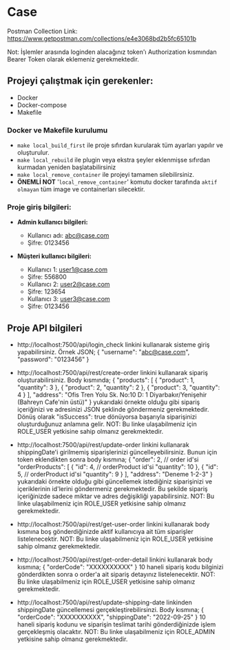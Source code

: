 # Case

Postman Collection Link:
https://www.getpostman.com/collections/e4e3068bd2b5fc65101b

Not: İşlemler arasında loginden alacağınız token'ı Authorization kısmından Bearer Token olarak eklemeniz gerekmektedir.

## Projeyi çalıştmak için gerekenler:

- Docker
- Docker-compose
- Makefile

### Docker ve Makefile kurulumu

- `make local_build_first` ile proje sıfırdan kurularak tüm ayarları yapılır ve oluşturulur.
- `make local_rebuild` ile plugin veya ekstra şeyler eklenmişse sıfırdan kurmadan yeniden başlatabilirsiniz
- `make local_remove_container` ile projeyi tamamen silebilirsiniz.
- **ÖNEMLİ NOT** '`local_remove_container`' komutu docker tarafında `aktif olmayan` tüm image ve containerları silecektir.

### Proje giriş bilgileri:

- **Admin kullanıcı bilgileri:**
    - Kullanıcı adı: abc@case.com
    - Şifre: 0123456

- **Müşteri kullanıcı bilgileri:**
    - Kullanıcı 1: user1@case.com
    - Şifre: 556800
    - Kullanıcı 2: user2@case.com
    - Şifre: 123654
    - Kullanıcı 3: user3@case.com
    - Şifre: 0123456

## Proje API bilgileri
- http://localhost:7500/api/login_check linkini kullanarak sisteme giriş yapabilirsiniz. Örnek JSON;
  {
  "username": "abc@case.com",
  "password": "0123456"
  }
- http://localhost:7500/api/rest/create-order linkini kullanarak sipariş oluşturabilirsiniz. Body kısmında;
  {
  "products": [
  {
  "product": 1,
  "quantity": 3
  },
  {
  "product": 2,
  "quantity": 2
  },
  {
  "product": 3,
  "quantity": 4
  }
  ],
  "address": "Ofis Tren Yolu Sk. No:10 D: 1 Diyarbakır/Yenişehir (Bahreyn Cafe'nin üstü)"
  }
  yukarıdaki örnekte olduğu gibi sipariş içeriğinizi ve adresinizi JSON şeklinde göndermeniz gerekmektedir.
  Dönüş olarak "isSuccess": true dönüyorsa başarıyla siparişinizi oluşturduğunuz anlamına gelir.
  NOT: Bu linke ulaşabilmeniz için ROLE_USER yetkisine sahip olmanız gerekmektedir.

- http://localhost:7500/api/rest/update-order linkini kullanarak shippingDate'i girilmemiş siparişlerinizi güncelleyebilirsiniz. Bunun için token eklendikten sonra body kısmına;
  {
  "order": 2, // order id'si
  "orderProducts": [
  {
  "id": 4, // orderProduct id'si
  "quantity": 10
  },
  {
  "id": 5, // orderProduct id'si
  "quantity": 9
  }
  ],
  "address": "Deneme 1-2-3"
  }
  yukarıdaki örnekte olduğu gibi güncellemek istediğiniz siparişinizi ve içeriklerinin id'lerini göndermeniz gerekmektedir.
  Bu şekilde sipariş içeriğinizde sadece miktar ve adres değişikliği yapabilirsiniz.
  NOT: Bu linke ulaşabilmeniz için ROLE_USER yetkisine sahip olmanız gerekmektedir.

- http://localhost:7500/api/rest/get-user-order linkini kullanarak body kısmına boş gönderdiğinizde
  aktif kullanıcıya ait tüm siparişler listelenecektir.
  NOT: Bu linke ulaşabilmeniz için ROLE_USER yetkisine sahip olmanız gerekmektedir.

- http://localhost:7500/api/rest/get-order-detail linkini kullanarak body kısmına;
  {
  "orderCode": "XXXXXXXXXX"
  }
  10 haneli sipariş kodu bilginizi gönderdikten sonra o order'a ait sipariş detayınız listelenecektir.
  NOT: Bu linke ulaşabilmeniz için ROLE_USER yetkisine sahip olmanız gerekmektedir.

- http://localhost:7500/api/rest/update-shipping-date linkinden shippingDate güncellemesi gerçekleştirebilirsinzi. Body kısmına;
  {
  "orderCode": "XXXXXXXXXX",
  "shippingDate": "2022-09-25"
  }
  10 haneli sipariş kodunu ve siparişin teslimat tarihi gönderdiğinizde işlem gerçekleşmiş olacaktır.
  NOT: Bu linke ulaşabilmeniz için ROLE_ADMIN yetkisine sahip olmanız gerekmektedir.